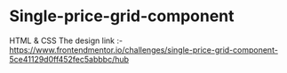 # Single-price-grid-component
HTML &amp; CSS The design link :- https://www.frontendmentor.io/challenges/single-price-grid-component-5ce41129d0ff452fec5abbbc/hub
